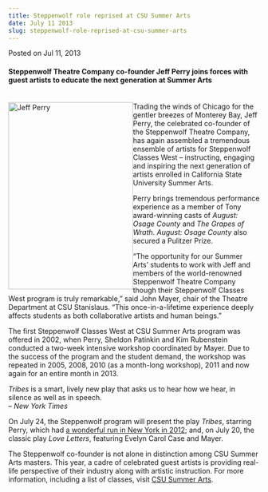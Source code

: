 ```yaml
---
title: Steppenwolf role reprised at CSU Summer Arts
date: July 11 2013
slug: steppenwolf-role-reprised-at-csu-summer-arts
---
```


 



<span class="date">Posted on Jul 11, 2013    </span>
<h4>Steppenwolf Theatre Company co-founder Jeff Perry joins forces
with guest artists to educate the next generation at Summer
Arts</h4>
<p><br>
<img alt="Jeff Perry" src="https://news.csumb.edu/sites/default/files/65/attachments/news/images/jeff_perry_at_steinbeck_3.jpg" style="float:left; width:250px; height:375px">Trading the winds
of Chicago for the gentler breezes of Monterey Bay, Jeff Perry, the
celebrated co-founder of the Steppenwolf Theatre Company, has again
assembled a tremendous ensemble of artists for Steppenwolf Classes
West &#x2013; instructing, engaging and inspiring the next generation of
artists enrolled in California State University Summer Arts.</img></br></p>
<p>Perry brings tremendous performance experience as a member of
Tony award-winning casts of <em>August: Osage County</em> and
<em>The Grapes of Wrath</em>. <em>August: Osage County</em> also
secured a Pulitzer Prize.</p>
<p>&#x201C;The opportunity for our Summer Arts&#x2019; students to work with Jeff
and members of the world-renowned Steppenwolf Theatre Company
though their Steppenwolf Classes West program is truly remarkable,&#x201D;
said John Mayer, chair of the Theatre Department at CSU Stanislaus.
&#x201C;This once-in-a-lifetime experience deeply affects students as both
collaborative artists and human beings.&#x201D;</p>
<p>The first Steppenwolf Classes West at CSU Summer Arts program
was offered in 2002, when Perry, Sheldon Patinkin and Kim
Rubenstein conducted a two-week intensive workshop coordinated by
Mayer.&#xA0;Due to the success of the program and the student
demand, the workshop was repeated in 2005, 2008, 2010 (as a
month-long workshop), 2011 and now again for an entire month in
2013.</p>
<p class="pullquote"><em>Tribes</em> is a smart, lively new play
that asks us to hear how we hear, in silence as well as in
speech.<br>
&#x2013; <em>New York Times</em></br></p>
<p>On July 24, the Steppenwolf program will present the play
<em>Tribes</em>, starring Perry, which had <a href="https://theater.nytimes.com/2012/03/05/theater/reviews/tribes-by-nina-raines-at-the-barrow-street-theater.html?_r=2&amp;adxnnl=1&amp;adxnnlx=1373578403-Tjpo0TeR2B8l8DKVM6VIIg" rel="nofollow">a wonderful run in New York in 2012</a>; and, on
July 20, the classic play <em>Love Letters</em>, featuring Evelyn
Carol Case and Mayer.</p>
<p>The Steppenwolf co-founder is not alone in distinction among CSU
Summer Arts masters. This year, a cadre of celebrated guest artists
is providing real-life perspective of their industry along with
artistic instruction. For more information, including a list of
classes, visit <a href="https://www.csusummerarts.org" rel="nofollow">CSU Summer Arts</a>.</p>
<p>&#xA0;</p>
<p>&#xA0;</p>
<p><br>
&#xA0;</br></p>





```
